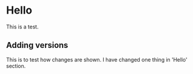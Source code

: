 # Hello

This is a test.

## Adding versions

This is to test how changes are shown. I have changed one thing in 'Hello' section.

